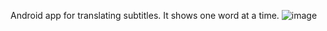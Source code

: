 Android app for translating subtitles. It shows one word at a time.
![image](https://github.com/user-attachments/assets/94bb5ee4-71b6-4457-9b4b-93f5e7027151)
